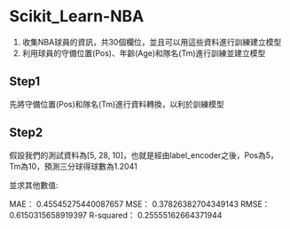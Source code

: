 # Scikit_Learn-NBA

1. 收集NBA球員的資訊，共30個欄位，並且可以用這些資料進行訓練建立模型
2. 利用球員的守備位置(Pos)、年齡(Age)和隊名(Tm)進行訓練並建立模型

## Step1

先將守備位置(Pos)和隊名(Tm)進行資料轉換，以利於訓練模型

## Step2

假設我們的測試資料為[5, 28, 10]，也就是經由label_encoder之後，Pos為5，Tm為10，預測三分球得球數為1.2041

並求其他數值:

MAE：  0.45545275440087657
MSE：  0.37826382704349143
RMSE：  0.6150315658919397
R-squared：  0.25555162664371944
